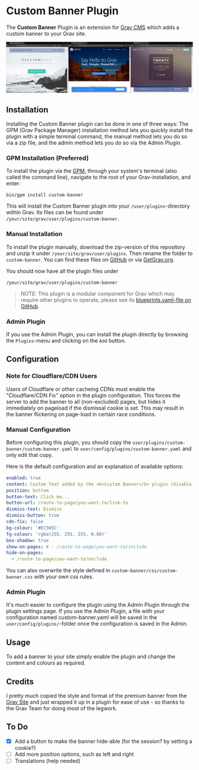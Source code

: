 # Custom Banner Plugin

The **Custom Banner** Plugin is an extension for [Grav CMS](http://github.com/getgrav/grav) which adds a custom banner to your Grav site.

![Example Screenshots](images/examples.jpg)

## Installation

Installing the Custom Banner plugin can be done in one of three ways: The GPM (Grav Package Manager) installation method lets you quickly install the plugin with a simple terminal command, the manual method lets you do so via a zip file, and the admin method lets you do so via the Admin Plugin.

### GPM Installation (Preferred)

To install the plugin via the [GPM](http://learn.getgrav.org/advanced/grav-gpm), through your system's terminal (also called the command line), navigate to the root of your Grav-installation, and enter:

    bin/gpm install custom-banner

This will install the Custom Banner plugin into your `/user/plugins`-directory within Grav. Its files can be found under `/your/site/grav/user/plugins/custom-banner`.

### Manual Installation

To install the plugin manually, download the zip-version of this repository and unzip it under `/your/site/grav/user/plugins`. Then rename the folder to `custom-banner`. You can find these files on [GitHub](https://github.com/aricooperdavis/grav-plugin-custom-banner) or via [GetGrav.org](http://getgrav.org/downloads/plugins#extras).

You should now have all the plugin files under

    /your/site/grav/user/plugins/custom-banner

> NOTE: This plugin is a modular component for Grav which may require other plugins to operate, please see its [blueprints.yaml-file on GitHub](https://github.com/aricooperdavis/grav-plugin-custom-banner/blob/master/blueprints.yaml).

### Admin Plugin

If you use the Admin Plugin, you can install the plugin directly by browsing the `Plugins`-menu and clicking on the `Add` button.

## Configuration

### Note for Cloudflare/CDN Users
Users of Cloudflare or other cacheing CDNs must enable the "Cloudflare/CDN Fix" option in the plugin configuration. This forces the server to add the banner to all (non-excluded) pages, but hides it immediately on pageload if the dismissal cookie is set. This may result in the banner flickering on page-load in certain race conditions.

### Manual Configuration

Before configuring this plugin, you should copy the `user/plugins/custom-banner/custom-banner.yaml` to `user/config/plugins/custom-banner.yaml` and only edit that copy.

Here is the default configuration and an explanation of available options:

```yaml
enabled: true
content: Custom Text added by the <b>Custom Banner</b> plugin (disable plugin to remove)
position: bottom
button-text: Click me...
button-url: /route-to-page/you-want-to/link-to
dismiss-text: Dismiss
dismiss-button: true
cdn-fix: false
bg-colour: '#EC565C'
fg-colour: 'rgba(255, 255, 255, 0.80)'
box-shadow: true
show-on-pages: # - /route-to-page/you-want-to/include
hide-on-pages:
  - /route-to-page/you-want-to/exclude
```

You can also overwrite the style defined in `custom-banner/css/custom-banner.css` with your own css rules.

### Admin Plugin

It's much easier to configure the plugin using the Admin Plugin through the plugin settings page. If you use the Admin Plugin, a file with your configuration named custom-banner.yaml will be saved in the `user/config/plugins/`-folder once the configuration is saved in the Admin.

## Usage

To add a banner to your site simply enable the plugin and change the content and colours as required.

## Credits

I pretty much copied the style and format of the premium banner from the [Grav Site](https://getgrav.org/) and just wrapped it up in a plugin for ease of use - so thanks to the Grav Team for doing most of the legwork.

## To Do

- [x] Add a button to make the banner hide-able (for the session? by setting a cookie?)
- [ ] Add more position options, such as left and right
- [ ] Translations (help needed)
